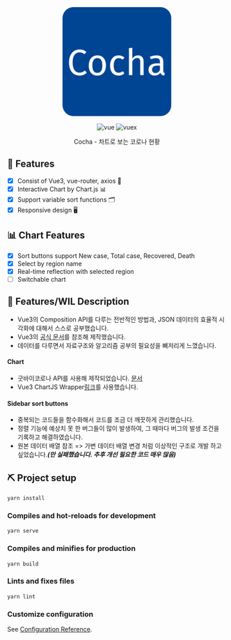 <center>
<img src="./public/logo.png", width="250" height="250">

![vue](https://img.shields.io/badge/Vue.js-%5E3.0.0-green)
![vuex](https://img.shields.io/badge/Vuex-%5E4.0.2-brightgreen)

Cocha - 차트로 보는 코로나 현황

</center>

## 🧷 Features

- [x] Consist of Vue3, vue-router, axios 💚
- [x] Interactive Chart by Chart.js 📊
- [x] Support variable sort functions 🗂
- [x] Responsive design 🖥

## 📊 Chart Features

- [x] Sort buttons support New case, Total case, Recovered, Death
- [x] Select by region name
- [x] Real-time reflection with selected region
- [ ] Switchable chart

## 🧾 Features/WIL Description

- Vue3의 Composition API를 다루는 전반적인 방법과, JSON 데이터의 효율적 시각화에 대해서 스스로 공부했습니다.
- Vue3의 [공식 문서](https://v3.ko.vuejs.org/)를 참조해 제작했습니다.
- 데이터를 다루면서 자료구조와 알고리즘 공부의 필요성을 뼈저리게 느꼈습니다.

#### Chart

- 굿바이코로나 API를 사용해 제작되었습니다. [문서](https://github.com/dhlife09/Corona-19-API)
- Vue3 ChartJS Wrapper[링크](https://github.com/J-T-McC/vue3-chartjs)를 사용했습니다.

#### Sidebar sort buttons

- 중복되는 코드들을 함수화해서 코드를 조금 더 깨끗하게 관리했습니다.
- 정렬 기능에 예상치 못 한 버그들이 많이 발생하여, 그 때마다 버그의 발생 조건을 기록하고 해결하였습니다.
- 원본 데이터 배열 참조 => 가변 데이터 배열 변경 처럼 이상적인 구조로 개발 하고 싶었습니다.**_(만 실패했습니다. 추후 개선 필요한 코드 매우 많음)_**

## ⛏ Project setup

```
yarn install
```

### Compiles and hot-reloads for development

```
yarn serve
```

### Compiles and minifies for production

```
yarn build
```

### Lints and fixes files

```
yarn lint
```

### Customize configuration

See [Configuration Reference](https://cli.vuejs.org/config/).
